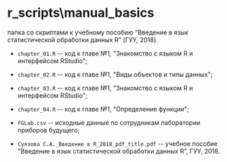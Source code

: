 
# r_scripts\manual_basics

папка со скриптами к учебному пособию "Введение в язык статистической обработки данных R" (ГУУ, 2018).    

* `chapter_01.R` -- код к главе №1, "Знакомство с языком R и интерфейсом RStudio";    

* `chapter_02.R` -- код к главе №1, "Виды объектов и типы данных";    

* `chapter_03.R` -- код к главе №1, "Знакомство с языком R и интерфейсом RStudio";    

* `chapter_04.R` -- код к главе №1, "Определение функции";     

* `FGLab.csv` -- исходные данные по сотрудникам лаборатории приборов будущего;    

* `Суязова С.А._Введение в R_2018_pdf_title.pdf` -- учебное пособие "Введение в язык статистической обработки данных R", ГУУ, 2018.   